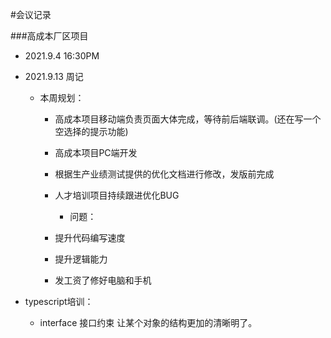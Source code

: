 #会议记录

###高成本厂区项目

* 2021.9.4 16:30PM

* 2021.9.13 周记
	* 本周规划：
	  * 高成本项目移动端负责页面大体完成，等待前后端联调。(还在写一个空选择的提示功能)
	  * 高成本项目PC端开发
	  * 根据生产业绩测试提供的优化文档进行修改，发版前完成
	  * 人才培训项目持续跟进优化BUG
	
        * 问题：
	  * 提升代码编写速度
	  * 提升逻辑能力
	  * 发工资了修好电脑和手机

* typescript培训：
	* interface 接口约束 让某个对象的结构更加的清晰明了。
